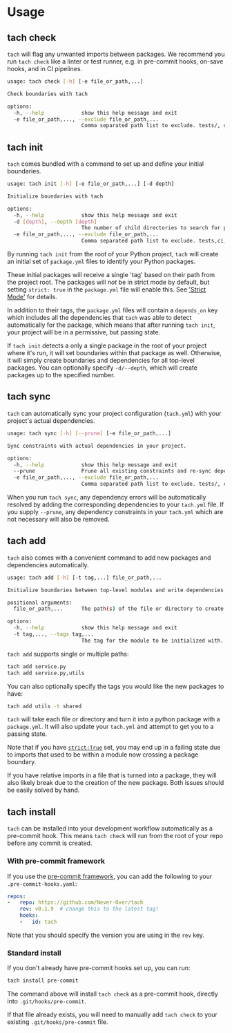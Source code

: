 # Usage

## tach check
`tach` will flag any unwanted imports between packages. We recommend you run `tach check` like a linter or test runner, e.g. in pre-commit hooks, on-save hooks, and in CI pipelines.

```bash
usage: tach check [-h] [-e file_or_path,...]

Check boundaries with tach

options:
  -h, --help            show this help message and exit
  -e file_or_path,..., --exclude file_or_path,...
                        Comma separated path list to exclude. tests/, ci/, etc.
```


## tach init
`tach` comes bundled with a command to set up and define your initial boundaries.

```bash
usage: tach init [-h] [-e file_or_path,...] [-d depth]

Initialize boundaries with tach

options:
  -h, --help            show this help message and exit
  -d [depth], --depth [depth]
                        The number of child directories to search for packages to initialize
  -e file_or_path,..., --exclude file_or_path,...
                        Comma separated path list to exclude. tests,ci,...
```

By running `tach init` from the root of your Python project, `tach` will create an initial set of `package.yml` files to identify your Python packages.

These initial packages will receive a single 'tag' based on their path from the project root. The packages will _not_ be in strict mode by default, but setting `strict: true` in the `package.yml` file will enable this. See ['Strict Mode'](strict-mode.md) for details.

In addition to their tags, the `package.yml` files will contain a `depends_on` key which includes all the dependencies that `tach` was able to detect automatically for the package, which means that after running `tach init`, your project will be in a permissive, but passing state.

If `tach init` detects a only a single package in the root of your project where it's run, it will set boundaries within that package as well. Otherwise, it will simply create boundaries and dependencies for all top-level packages. You can optionally specify `-d/--depth`, which will create packages up to the specified number. 


## tach sync
`tach` can automatically sync your project configuration (`tach.yml`) with your project's actual dependencies.

```bash
usage: tach sync [-h] [--prune] [-e file_or_path,...]

Sync constraints with actual dependencies in your project.

options:
  -h, --help            show this help message and exit
  --prune               Prune all existing constraints and re-sync dependencies.
  -e file_or_path,..., --exclude file_or_path,...
                        Comma separated path list to exclude. tests/, ci/, etc.
```

When you run `tach sync`, any dependency errors will be automatically resolved by
adding the corresponding dependencies to your `tach.yml` file. If you supply `--prune`,
any dependency constraints in your `tach.yml` which are not necessary will also be removed.


## tach add
`tach` also comes with a convenient command to add new packages and dependencies automatically.
```bash 
usage: tach add [-h] [-t tag,...] file_or_path,...

Initialize boundaries between top-level modules and write dependencies to `tach.yml`

positional arguments:
  file_or_path,...      The path(s) of the file or directory to create a module boundary around. Use a comma-separated list for multiple.

options:
  -h, --help            show this help message and exit
  -t tag,..., --tags tag,...
                        The tag for the module to be initialized with. Use a comma-separated list for multiple.
```
`tach add` supports single or multiple paths:
```bash
tach add service.py
tach add service.py,utils 
```
You can also optionally specify the tags you would like the new packages to have:
```bash
tach add utils -t shared
```
`tach` will take each file or directory and turn it into a python package with a `package.yml`. It will also update your `tach.yml` and attempt to get you to a passing state.

Note that if you have [`strict:True`](strict-mode.md) set, you may end up in a failing state due to imports that used to be within a module now crossing a package boundary.

If you have relative imports in a file that is turned into a package, they will also likely break due to the creation of the new package. Both issues should be easily solved by hand.

## tach install
`tach` can be installed into your development workflow automatically as a pre-commit hook. This means `tach check` will run from the root of your repo before any commit is created.


### With pre-commit framework
If you use the [pre-commit framework](https://github.com/pre-commit/pre-commit), you can add the following to your `.pre-commit-hooks.yaml`:

```yaml
repos:
-   repo: https://github.com/Never-Over/tach
    rev: v0.1.9  # change this to the latest tag!
    hooks:
    -   id: tach
```

Note that you should specify the version you are using in the `rev` key.


### Standard install
If you don't already have pre-commit hooks set up, you can run:

```bash
tach install pre-commit
```

The command above will install `tach check` as a pre-commit hook, directly into `.git/hooks/pre-commit`.

If that file already exists, you will need to manually add `tach check` to your existing `.git/hooks/pre-commit` file.